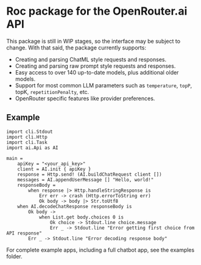 # Roc package for the OpenRouter.ai API

This package is still in WIP stages, so the interface may be subject to change. With that said, the package currently supports:

- Creating and parsing ChatML style requests and responses.
- Creating and parsing raw prompt style requests and responses.
- Easy access to over 140 up-to-date models, plus additional older models.
- Support for most common LLM parameters such as `temperature`, `topP`, topK, `repetitionPenalty`, etc.
- OpenRouter specific features like provider preferences.

## Example
```roc
import cli.Stdout
import cli.Http
import cli.Task
import ai.Api as AI

main =
    apiKey = "<your_api_key>"
    client = AI.init { apiKey }
    response = Http.send! (AI.buildChatRequest client [])
    messages = AI.appendUserMessage [] "Hello, world!"
    responseBody =
        when response |> Http.handleStringResponse is
            Err err -> crash (Http.errorToString err)
            Ok body -> body |> Str.toUtf8
    when AI.decodeChatResponse responseBody is
        Ok body ->
            when List.get body.choices 0 is
                Ok choice -> Stdout.line choice.message
                Err _ -> Stdout.line "Error getting first choice from API response"
        Err _ -> Stdout.line "Error decoding response body"
```

For complete example apps, including a full chatbot app, see the examples folder.
